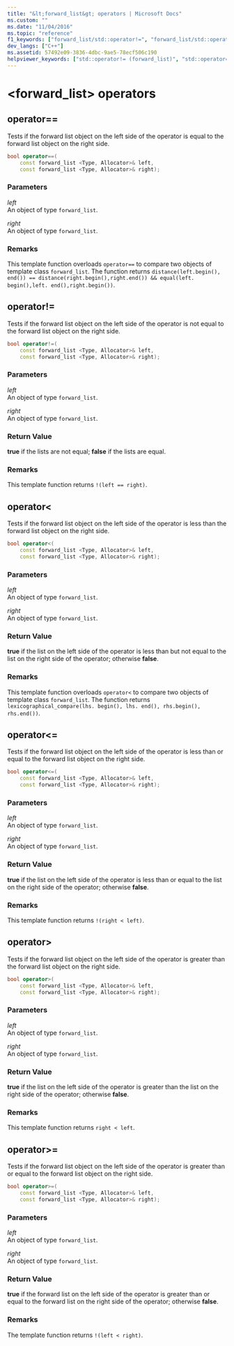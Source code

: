 ```yaml
---
title: "&lt;forward_list&gt; operators | Microsoft Docs"
ms.custom: ""
ms.date: "11/04/2016"
ms.topic: "reference"
f1_keywords: ["forward_list/std::operator!=", "forward_list/std::operator==", "forward_list/std::operatoroperator&gt;", "forward_list/std::operatoroperator&gt=;", "forward_list/std::operatoroperator&lt;", "forward_list/std::operatoroperator&lt;="]
dev_langs: ["C++"]
ms.assetid: 57492e09-3836-4dbc-9ae5-78ecf506c190
helpviewer_keywords: ["std::operator!= (forward_list)", "std::operator== (forward_list)", "std::operatoroperator&gt; (forward_list)", "std::operatoroperator&gt=; (forward_list)", "std::operatoroperator&lt; (forward_list)", "std::operatoroperator&lt;= (forward_list)"]
---
```

# &lt;forward_list&gt; operators

## <a name="op_eq_eq"></a> operator==

Tests if the forward list object on the left side of the operator is equal to the forward list object on the right side.

```cpp
bool operator==(
    const forward_list <Type, Allocator>& left,
    const forward_list <Type, Allocator>& right);
```

### Parameters

*left*\
An object of type `forward_list`.

*right*\
An object of type `forward_list`.

### Remarks

This template function overloads `operator==` to compare two objects of template class `forward_list`. The function returns `distance(left.begin(), end()) == distance(right.begin(),right.end()) && equal(left. begin(),left. end(),right.begin())`.

## <a name="op_neq"></a> operator!=

Tests if the forward list object on the left side of the operator is not equal to the forward list object on the right side.

```cpp
bool operator!=(
    const forward_list <Type, Allocator>& left,
    const forward_list <Type, Allocator>& right);
```

### Parameters

*left*\
An object of type `forward_list`.

*right*\
An object of type `forward_list`.

### Return Value

**true** if the lists are not equal; **false** if the lists are equal.

### Remarks

This template function returns `!(left == right)`.

## <a name="op_lt"></a> operator&lt;

Tests if the forward list object on the left side of the operator is less than the forward list object on the right side.

```cpp
bool operator<(
    const forward_list <Type, Allocator>& left,
    const forward_list <Type, Allocator>& right);
```

### Parameters

*left*\
An object of type `forward_list`.

*right*\
An object of type `forward_list`.

### Return Value

**true** if the list on the left side of the operator is less than but not equal to the list on the right side of the operator; otherwise **false**.

### Remarks

This template function overloads `operator<` to compare two objects of template class `forward_list`. The function returns `lexicographical_compare(lhs. begin(), lhs. end(), rhs.begin(), rhs.end())`.

## <a name="op_lt_eq"></a> operator&lt;=

Tests if the forward list object on the left side of the operator is less than or equal to the forward list object on the right side.

```cpp
bool operator<=(
    const forward_list <Type, Allocator>& left,
    const forward_list <Type, Allocator>& right);
```

### Parameters

*left*\
An object of type `forward_list`.

*right*\
An object of type `forward_list`.

### Return Value

**true** if the list on the left side of the operator is less than or equal to the list on the right side of the operator; otherwise **false**.

### Remarks

This template function returns `!(right < left)`.

## <a name="op_gt"></a> operator&gt;

Tests if the forward list object on the left side of the operator is greater than the forward list object on the right side.

```cpp
bool operator>(
    const forward_list <Type, Allocator>& left,
    const forward_list <Type, Allocator>& right);
```

### Parameters

*left*\
An object of type `forward_list`.

*right*\
An object of type `forward_list`.

### Return Value

**true** if the list on the left side of the operator is greater than the list on the right side of the operator; otherwise **false**.

### Remarks

This template function returns `right < left`.

## <a name="op_gt_eq"></a> operator&gt;=

Tests if the forward list object on the left side of the operator is greater than or equal to the forward list object on the right side.

```cpp
bool operator>=(
    const forward_list <Type, Allocator>& left,
    const forward_list <Type, Allocator>& right);
```

### Parameters

*left*\
An object of type `forward_list`.

*right*\
An object of type `forward_list`.

### Return Value

**true** if the forward list on the left side of the operator is greater than or equal to the forward list on the right side of the operator; otherwise **false**.

### Remarks

The template function returns `!(left < right)`.
